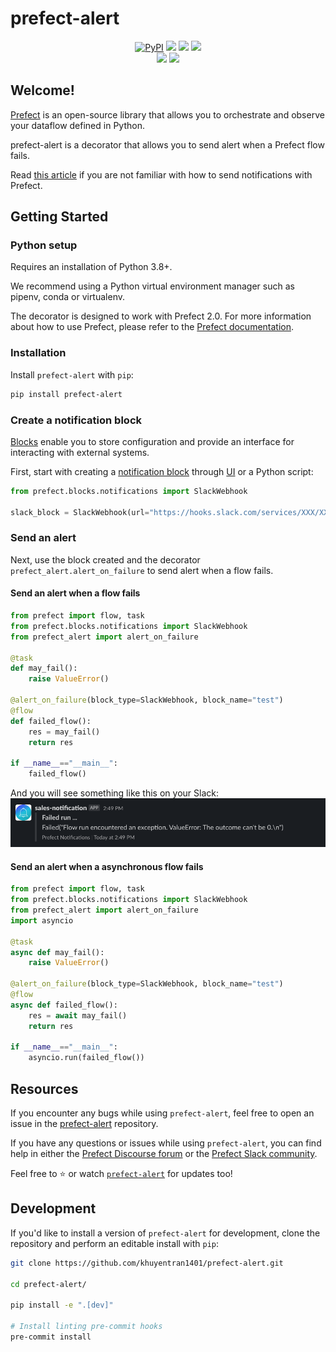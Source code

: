 # prefect-alert

<p align="center">
    <a href="https://pypi.python.org/pypi/prefect-alert/" alt="PyPI version">
        <img alt="PyPI" src="https://img.shields.io/pypi/v/prefect-alert?color=0052FF&labelColor=090422"></a>
    <a href="https://github.com/khuyentran1401/prefect-alert/" alt="Stars">
        <img src="https://img.shields.io/github/stars/khuyentran1401/prefect-alert?color=0052FF&labelColor=090422" /></a>
    <a href="https://pepy.tech/badge/prefect-alert/" alt="Downloads">
        <img src="https://img.shields.io/pypi/dm/prefect-alert?color=0052FF&labelColor=090422" /></a>
    <a href="https://github.com/khuyentran1401/prefect-alert/pulse" alt="Activity">
        <img src="https://img.shields.io/github/commit-activity/m/khuyentran1401/prefect-alert?color=0052FF&labelColor=090422" /></a>
    <br>
    <a href="https://prefect-community.slack.com" alt="Slack">
        <img src="https://img.shields.io/badge/slack-join_community-red.svg?color=0052FF&labelColor=090422&logo=slack" /></a>
    <a href="https://discourse.prefect.io/" alt="Discourse">
        <img src="https://img.shields.io/badge/discourse-browse_forum-red.svg?color=0052FF&labelColor=090422&logo=discourse" /></a>
</p>

## Welcome!

[Prefect](https://www.prefect.io/) is an open-source library that allows you to orchestrate and observe your dataflow defined in Python.

prefect-alert is a decorator that allows you to send alert when a Prefect flow fails.

Read [this article](https://medium.com/the-prefect-blog/sending-slack-notifications-in-python-with-prefect-840a895f81c?sk=ab9bba5b59c8f3468bb01cabe04b2953) if you are not familiar with how to send notifications with Prefect. 

## Getting Started

### Python setup

Requires an installation of Python 3.8+.

We recommend using a Python virtual environment manager such as pipenv, conda or virtualenv.

The decorator is designed to work with Prefect 2.0. For more information about how to use Prefect, please refer to the [Prefect documentation](https://orion-docs.prefect.io/).

### Installation

Install `prefect-alert` with `pip`:

```bash
pip install prefect-alert
```
### Create a notification block
[Blocks](https://docs.prefect.io/concepts/blocks/) enable you to store configuration and provide an interface for interacting with external systems. 

First, start with creating a [notification block](https://docs.prefect.io/api-ref/prefect/blocks/notifications/) through [UI](https://docs.prefect.io/ui/blocks/) or a Python script:

```python
from prefect.blocks.notifications import SlackWebhook

slack_block = SlackWebhook(url="https://hooks.slack.com/services/XXX/XXX/XXX")
``` 
### Send an alert
Next, use the block created and the decorator `prefect_alert.alert_on_failure` to send alert when a flow fails.
#### Send an alert when a flow fails

```python
from prefect import flow, task 
from prefect.blocks.notifications import SlackWebhook
from prefect_alert import alert_on_failure

@task
def may_fail():
    raise ValueError()

@alert_on_failure(block_type=SlackWebhook, block_name="test")
@flow
def failed_flow():
    res = may_fail()
    return res

if __name__=="__main__":
    failed_flow()
```
And you will see something like this on your Slack:
![](img/slack-notification.png)

#### Send an alert when a asynchronous flow fails

```python
from prefect import flow, task 
from prefect.blocks.notifications import SlackWebhook
from prefect_alert import alert_on_failure
import asyncio

@task
async def may_fail():
    raise ValueError()

@alert_on_failure(block_type=SlackWebhook, block_name="test")
@flow
async def failed_flow():
    res = await may_fail()
    return res

if __name__=="__main__":
    asyncio.run(failed_flow())
```
## Resources

If you encounter any bugs while using `prefect-alert`, feel free to open an issue in the [prefect-alert](https://github.com/khuyentran1401/prefect-alert) repository.

If you have any questions or issues while using `prefect-alert`, you can find help in either the [Prefect Discourse forum](https://discourse.prefect.io/) or the [Prefect Slack community](https://prefect.io/slack).

Feel free to ⭐️ or watch [`prefect-alert`](https://github.com/khuyentran1401/prefect-alert) for updates too!

## Development

If you'd like to install a version of `prefect-alert` for development, clone the repository and perform an editable install with `pip`:

```bash
git clone https://github.com/khuyentran1401/prefect-alert.git

cd prefect-alert/

pip install -e ".[dev]"

# Install linting pre-commit hooks
pre-commit install
```
